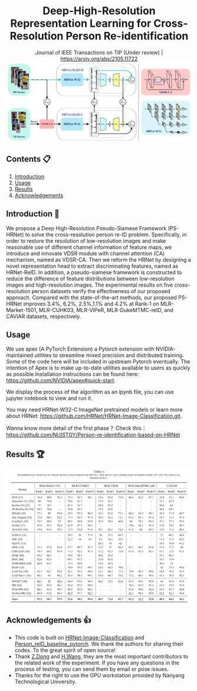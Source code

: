 <div align="center">
  
# Deep-High-Resolution Representation Learning for Cross-Resolution Person Re-identification
Journal of IEEE Transactions on TIP (Under review) | https://arxiv.org/abs/2105.11722
<img src="README/fig.png" width="900px"/>

</div>

## Contents :clipboard:
1. [Introduction](#introduction)
2. [Usage](#usage)
3. [Results](#results)
4. [Acknowledgements](#acknowledgements)

## Introduction :bookmark:

We propose a Deep High-Resolution Pseudo-Siamese Framework (PS-HRNet) to solve the cross-resolution person re-ID problem. Specifically, in order to restore the resolution of low-resolution images and make reasonable use of different channel information of feature maps, we introduce and innovate VDSR module with channel attention (CA) mechanism, named as VDSR-CA. Then we reform the HRNet by designing a novel representation head to extract discriminating features, named as HRNet-ReID. In addition, a pseudo-siamese framework is constructed to reduce the difference of feature distributions between low-resolution images and high-resolution images. The experimental results on five cross-resolution person datasets verify the effectiveness of our proposed approach. Compared with the state-of-the-art methods, our proposed PS-HRNet improves 3.4%, 6.2%, 2.5%,1.1% and 4.2% at Rank-1 on MLR-Market-1501, MLR-CUHK03, MLR-VIPeR, MLR-DukeMTMC-reID, and CAVIAR datasets, respectively.

## Usage

We use apex (A PyTorch Extension) a Pytorch extension with NVIDIA-maintained utilities to streamline mixed precision and distributed training. Some of the code here will be included in upstream Pytorch eventually. The intention of Apex is to make up-to-date utilities available to users as quickly as possible.Installation instructions can be found here: https://github.com/NVIDIA/apex#quick-start.

We display the process of the algorithm as an ipynb file, you can use jupyter notebook to view and run it.

You may need HRNet-W32-C ImageNet pretrained models or learn more about HRNet: https://github.com/HRNet/HRNet-Image-Classification.git.

Wanna know more detail of the first phase？ Check this：https://github.com/NUISTGY/Person-re-identification-based-on-HRNet
## Results :trophy:

<div align="center">

<img src="README/result.png" width="900px"/>

</div>

## Acknowledgements :thumbsup:

- This code is built on [HRNet-Image-Classification](https://github.com/HRNet/HRNet-Image-Classification) and [Person_reID_baseline_pytorch](https://github.com/layumi/Person_reID_baseline_pytorch). We thank the authors for sharing their codes. To the great spirit of open source!
- Thank [Z.Dong](https://github.com/dzc2000) and [H.Wang](https://github.com/Rockdow), they are the most important contributors to the related work of the experiment. If you have any questions in the process of testing, you can send them by email or pose issues.
- Thanks for the right to use the GPU workstation provided by Nanyang Technological University.
